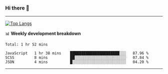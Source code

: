 ### Hi there 👋

-------
[![Top Langs](https://github-readme-stats.vercel.app/api/top-langs/?username=ashish-r)](https://github.com/anuraghazra/github-readme-stats)

📊 **Weekly development breakdown**
<!--START_SECTION:waka-->
```text
Total: 1 hr 52 mins

JavaScript   1 hr 38 mins    ██████████████████████░░░   87.96 % 
SCSS         8 mins          ██░░░░░░░░░░░░░░░░░░░░░░░   07.84 % 
JSON         4 mins          █░░░░░░░░░░░░░░░░░░░░░░░░   04.20 % 
```
<!--END_SECTION:waka-->
-------

<!--
**ashish-r/ashish-r** is a ✨ _special_ ✨ repository because its `README.md` (this file) appears on your GitHub profile.

Here are some ideas to get you started:

- 🔭 I’m currently working on ...
- 🌱 I’m currently learning ...
- 👯 I’m looking to collaborate on ...
- 🤔 I’m looking for help with ...
- 💬 Ask me about ...
- 📫 How to reach me: ...
- 😄 Pronouns: ...
- ⚡ Fun fact: ...
-->
